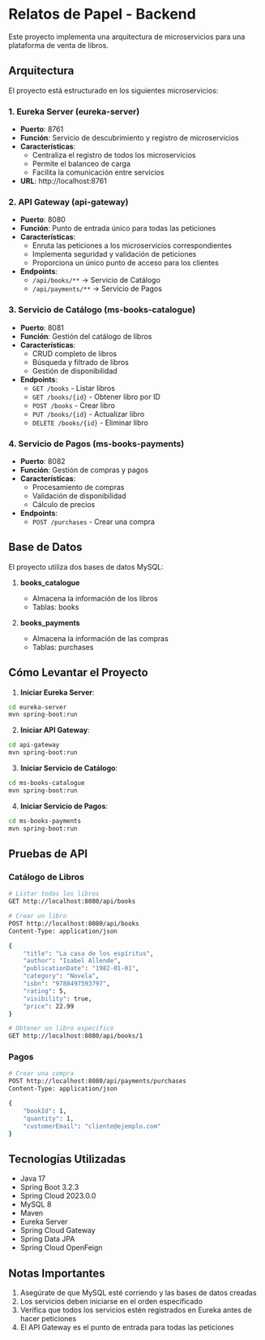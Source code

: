 # Relatos de Papel - Backend

Este proyecto implementa una arquitectura de microservicios para una plataforma de venta de libros.

## Arquitectura

El proyecto está estructurado en los siguientes microservicios:

### 1. Eureka Server (eureka-server)
- **Puerto**: 8761
- **Función**: Servicio de descubrimiento y registro de microservicios
- **Características**:
  - Centraliza el registro de todos los microservicios
  - Permite el balanceo de carga
  - Facilita la comunicación entre servicios
- **URL**: http://localhost:8761

### 2. API Gateway (api-gateway)
- **Puerto**: 8080
- **Función**: Punto de entrada único para todas las peticiones
- **Características**:
  - Enruta las peticiones a los microservicios correspondientes
  - Implementa seguridad y validación de peticiones
  - Proporciona un único punto de acceso para los clientes
- **Endpoints**:
  - `/api/books/**` -> Servicio de Catálogo
  - `/api/payments/**` -> Servicio de Pagos

### 3. Servicio de Catálogo (ms-books-catalogue)
- **Puerto**: 8081
- **Función**: Gestión del catálogo de libros
- **Características**:
  - CRUD completo de libros
  - Búsqueda y filtrado de libros
  - Gestión de disponibilidad
- **Endpoints**:
  - `GET /books` - Listar libros
  - `GET /books/{id}` - Obtener libro por ID
  - `POST /books` - Crear libro
  - `PUT /books/{id}` - Actualizar libro
  - `DELETE /books/{id}` - Eliminar libro

### 4. Servicio de Pagos (ms-books-payments)
- **Puerto**: 8082
- **Función**: Gestión de compras y pagos
- **Características**:
  - Procesamiento de compras
  - Validación de disponibilidad
  - Cálculo de precios
- **Endpoints**:
  - `POST /purchases` - Crear una compra

## Base de Datos

El proyecto utiliza dos bases de datos MySQL:

1. **books_catalogue**
   - Almacena la información de los libros
   - Tablas: books

2. **books_payments**
   - Almacena la información de las compras
   - Tablas: purchases

## Cómo Levantar el Proyecto

1. **Iniciar Eureka Server**:
```bash
cd eureka-server
mvn spring-boot:run
```

2. **Iniciar API Gateway**:
```bash
cd api-gateway
mvn spring-boot:run
```

3. **Iniciar Servicio de Catálogo**:
```bash
cd ms-books-catalogue
mvn spring-boot:run
```

4. **Iniciar Servicio de Pagos**:
```bash
cd ms-books-payments
mvn spring-boot:run
```

## Pruebas de API

### Catálogo de Libros
```bash
# Listar todos los libros
GET http://localhost:8080/api/books

# Crear un libro
POST http://localhost:8080/api/books
Content-Type: application/json

{
    "title": "La casa de los espíritus",
    "author": "Isabel Allende",
    "publicationDate": "1982-01-01",
    "category": "Novela",
    "isbn": "9788497593797",
    "rating": 5,
    "visibility": true,
    "price": 22.99
}

# Obtener un libro específico
GET http://localhost:8080/api/books/1
```

### Pagos
```bash
# Crear una compra
POST http://localhost:8080/api/payments/purchases
Content-Type: application/json

{
    "bookId": 1,
    "quantity": 1,
    "customerEmail": "cliente@ejemplo.com"
}
```

## Tecnologías Utilizadas

- Java 17
- Spring Boot 3.2.3
- Spring Cloud 2023.0.0
- MySQL 8
- Maven
- Eureka Server
- Spring Cloud Gateway
- Spring Data JPA
- Spring Cloud OpenFeign

## Notas Importantes

1. Asegúrate de que MySQL esté corriendo y las bases de datos creadas
2. Los servicios deben iniciarse en el orden especificado
3. Verifica que todos los servicios estén registrados en Eureka antes de hacer peticiones
4. El API Gateway es el punto de entrada para todas las peticiones 